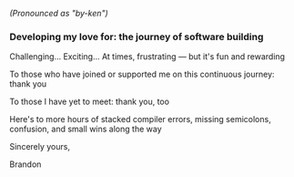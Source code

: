 *(Pronounced as "by-ken")*

### Developing my love for: the journey of software building

Challenging... Exciting... At times, frustrating — but it's fun and rewarding

To those who have joined or supported me on this continuous journey: thank you

To those I have yet to meet: thank you, too

Here's to more hours of stacked compiler errors, missing semicolons, confusion, and small wins along the way

Sincerely yours,

Brandon
